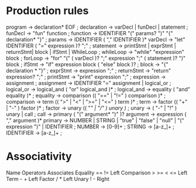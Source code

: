 # Production rules
program         -> declaration* EOF ;
declaration     -> varDecl | funDecl | statement ;
funDecl         -> "fun" function ;
function        -> IDENTIFIER "(" params? ")" "{" declaration* "}" ;
params          ->  IDENTIFIER ( "," IDENTIFIER )*
varDecl         -> "let" IDENTIFIER ( "=" expression )? ";" ;
statement       -> printStmt | exprStmt | returnStmt| block | ifStmt | WhileLoop ;
whileLoop       -> "while" "expression" block ;
forLoop         -> "for" "(" ( varDecl )? ";" expression ";" ( statement )? ")" block ;
ifStmt          -> "if" expression block ( "else" block )? ;
block           -> "{" declaration * "}" ;
exprStmt        -> expression ";" ;
returnStmt      -> "return" expression? ";" ;
printStmt       -> "print" expression ";" ;
expression      -> assignment ;
assignment      -> IDENTIFIER "=" assignment | logical_or ;
logical_or      -> logical_and ( "or" logical_and )* ;
logical_and     -> equality ( "and" equality )* ;
equality        -> comparison (( "==" | "!=" ) comparison )* ;
comparison      -> term (( ">" | "<" | ">=" | "<=" ) term )* ;
term            -> factor (( "+" | "-" ) factor )* ;
factor          -> unary (( "*" | "/" ) unary )* ;
unary           -> ( "-" | "!" ) unary | call ;
call            -> primary ( "(" argument* ")" )?
argument        -> expression ( "," argument )*
primary         -> NUMBER | STRING | "true" | "false" | "null" | "(" expression ")" | IDENTIFIER ;
NUMBER          -> [0-9]+ ;
STRING          -> [a-z_]+ ;
IDENTIFIER      -> [a-z_]+ ;

# Associativity
Name	    Operators	Associates
Equality	== !=	    Left
Comparison	> >= < <=	Left
Term	    - +	        Left
Factor	    / *	        Left
Unary	    ! -	        Right
